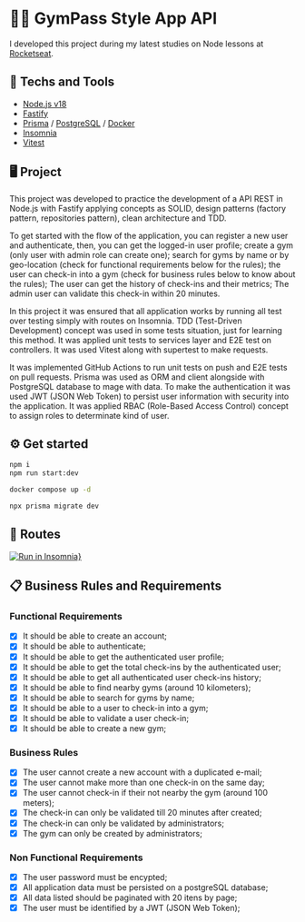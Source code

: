 # 🏋🏼 GymPass Style App API
I developed this project during my latest studies on Node lessons at [Rocketseat](https://www.rocketseat.com.br).

## 🚀 Techs and Tools
- [Node.js v18](https://nodejs.org/)
- [Fastify](https://fastify.dev)
- [Prisma](https://www.prisma.io) / [PostgreSQL](https://www.postgresql.org/)  / [Docker](https://www.docker.com/)
- [Insomnia](https://insomnia.rest/)
- [Vitest](https://vitest.dev/)

## 🖥️ Project
This project was developed to practice the development of a API REST in Node.js with Fastify applying concepts as SOLID, design patterns (factory pattern, repositories pattern), clean architecture and TDD.

To get started with the flow of the application, you can register a new user and authenticate, then, you can get the logged-in user profile; create a gym (only user with admin role can create one); search for gyms by name or by geo-location (check for functional requirements below for the rules); the user can check-in into a gym (check for business rules below to know about the rules); The user can get the history of check-ins and their metrics; The admin user can validate this check-in within 20 minutes.

In this project it was ensured that all application works by running all test over testing simply with routes on Insomnia. TDD (Test-Driven Development) concept was used in some tests situation, just for learning this method. It was applied unit tests to services layer and E2E test on controllers. It was used Vitest along with supertest to make requests. 

It was implemented GitHub Actions to run unit tests on push and E2E tests on pull requests. Prisma was used as ORM and client alongside with PostgreSQL database to mage with data. To make the authentication it was used JWT (JSON Web Token) to persist user information with security into the application. It was applied RBAC (Role-Based Access Control) concept to assign roles to determinate kind of user.

## ⚙️ Get started
```zsh
npm i
npm run start:dev

docker compose up -d

npx prisma migrate dev
```

## 🔗 Routes
[![Run in Insomnia}](https://insomnia.rest/images/run.svg)](https://insomnia.rest/run/?label=Ignite%20Node.js%3A%20GymPass%20API%0A&uri=https://raw.githubusercontent.com/rcrdk/gympass-api-nodejs-solid/main/insomnia.json)

## 📋 Business Rules and Requirements

### Functional Requirements

- [x] It should be able to create an account;
- [x] It should be able to authenticate;
- [x] It should be able to get the authenticated user profile;
- [x] It should be able to get the total check-ins by the authenticated user;
- [x] It should be able to get all authenticated user check-ins history;
- [x] It should be able to find nearby gyms (around 10 kilometers);
- [x] It should be able to search for gyms by name;
- [x] It should be able to a user to check-in into a gym;
- [x] It should be able to validate a user check-in;
- [x] It should be able to create a new gym;

### Business Rules

- [x] The user cannot create a new account with a duplicated e-mail;
- [x] The user cannot make more than one check-in on the same day;
- [x] The user cannot check-in if their not nearby the gym (around 100 meters);
- [x] The check-in can only be validated till 20 minutes after created;
- [x] The check-in can only be validated by administrators;
- [x] The gym can only be created by administrators;

### Non Functional Requirements

- [x] The user password must be encypted;
- [x] All application data must be persisted on a postgreSQL database;
- [x] All data listed should be paginated with 20 itens by page;
- [x] The user must be identified by a JWT (JSON Web Token);
